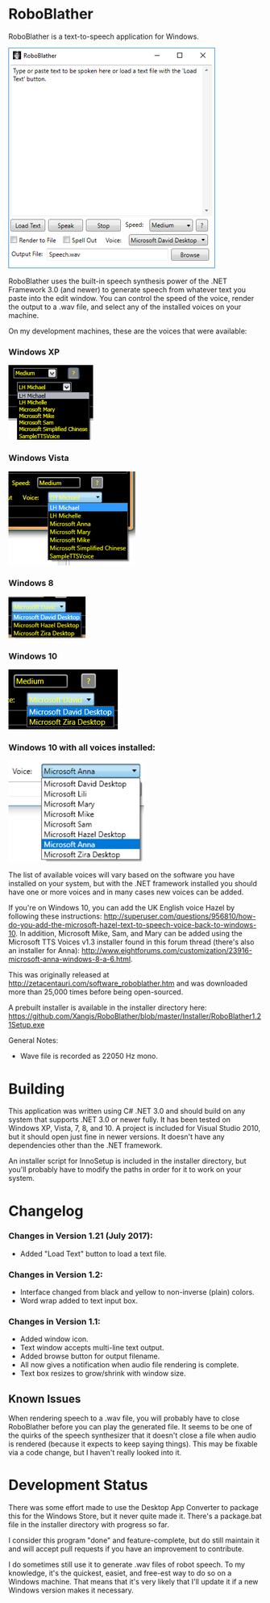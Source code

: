 # RoboBlather

RoboBlather is a text-to-speech application for Windows. 

![RoboBlather Screenshot](https://github.com/Xangis/RoboBlather/blob/master/Images/RoboBlather1.21OnWindows10.png)

RoboBlather uses the built-in speech synthesis power of the .NET Framework 3.0 
(and newer) to generate speech from whatever text you paste into the edit window.
You can control the speed of the voice, render the output to a .wav file, and 
select any of the installed voices on your machine. 

On my development machines, these are the voices that were available:

### Windows XP

![Windows XP Voices](https://github.com/Xangis/RoboBlather/blob/master/Images/TextToSpeechVoiceListXP.png)

### Windows Vista

![Windows Vista Voices](https://github.com/Xangis/RoboBlather/blob/master/Images/TextToSpeechVoiceListVista.png)

### Windows 8

![Windows 8 Voices](https://github.com/Xangis/RoboBlather/blob/master/Images/TextToSpeechVoiceListWindows8.png)

### Windows 10

![Windows 10 Voices](https://github.com/Xangis/RoboBlather/blob/master/Images/TextToSpeechVoiceListWindows10.png)

### Windows 10 with all voices installed:

![Windows 10 All Voices](https://github.com/Xangis/RoboBlather/blob/master/Images/TextToSpeechVoiceListWindows10Full.png)

The list of available voices will vary based on the software you have installed on 
your system, but with the .NET framework installed you should have one or more voices
and in many cases new voices can be added.

If you're on Windows 10, you can add the UK English voice Hazel by following these 
instructions: http://superuser.com/questions/956810/how-do-you-add-the-microsoft-hazel-text-to-speech-voice-back-to-windows-10. 
In addition, Microsoft Mike, Sam, and Mary can be added using the Microsoft TTS Voices 
v1.3 installer found in this forum thread (there's also an installer for Anna): 
http://www.eightforums.com/customization/23916-microsoft-anna-windows-8-a-6.html.

This was originally released at http://zetacentauri.com/software_roboblather.htm 
and was downloaded more than 25,000 times before being open-sourced.

A prebuilt installer is available in the installer directory here: https://github.com/Xangis/RoboBlather/blob/master/Installer/RoboBlather1.21Setup.exe

General Notes:

- Wave file is recorded as 22050 Hz mono.

# Building

This application was written using C# .NET 3.0 and should build on any system that
supports .NET 3.0 or newer fully. It has been tested on Windows XP, Vista, 7, 8, and 10. 
A project is included for Visual Studio 2010, but it should open just fine in newer
versions. It doesn't have any dependencies other than the .NET framework.

An installer script for InnoSetup is included in the installer directory, but you'll
probably have to modify the paths in order for it to work on your system.

# Changelog

### Changes in Version 1.21 (July 2017):

- Added "Load Text" button to load a text file.

### Changes in Version 1.2:

- Interface changed from black and yellow to non-inverse (plain) colors.
- Word wrap added to text input box.

### Changes in Version 1.1:

- Added window icon.
- Text window accepts multi-line text output.
- Added browse button for output filename.
- All now gives a notification when audio file rendering is complete.
- Text box resizes to grow/shrink with window size.

## Known Issues

When rendering speech to a .wav file, you will probably have to close RoboBlather before 
you can play the generated file. It seems to be one of the quirks of the speech 
synthesizer that it doesn't close a file when audio is rendered (because it expects to 
keep saying things). This may be fixable via a code change, but I haven't really looked
into it.

# Development Status

There was some effort made to use the Desktop App Converter to package this for the
Windows Store, but it never quite made it. There's a package.bat file in the installer
directory with progress so far.

I consider this program "done" and feature-complete, but do still maintain it and will 
accept pull requests if you have an improvement to contribute.

I do sometimes still use it to generate .wav files of robot speech. To my knowledge, it's
the quickest, easiet, and free-est way to do so on a Windows machine. That means that it's
very likely that I'll update it if a new Windows version makes it necessary.
